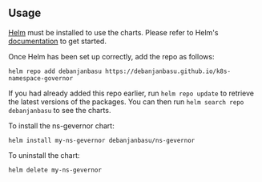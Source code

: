 ## Usage

[Helm](https://helm.sh) must be installed to use the charts.  Please refer to
Helm's [documentation](https://helm.sh/docs) to get started.

Once Helm has been set up correctly, add the repo as follows:

    helm repo add debanjanbasu https://debanjanbasu.github.io/k8s-namespace-governor

If you had already added this repo earlier, run `helm repo update` to retrieve
the latest versions of the packages.  You can then run `helm search repo
debanjanbasu` to see the charts.

To install the ns-gevernor chart:

    helm install my-ns-gevernor debanjanbasu/ns-gevernor

To uninstall the chart:

    helm delete my-ns-gevernor